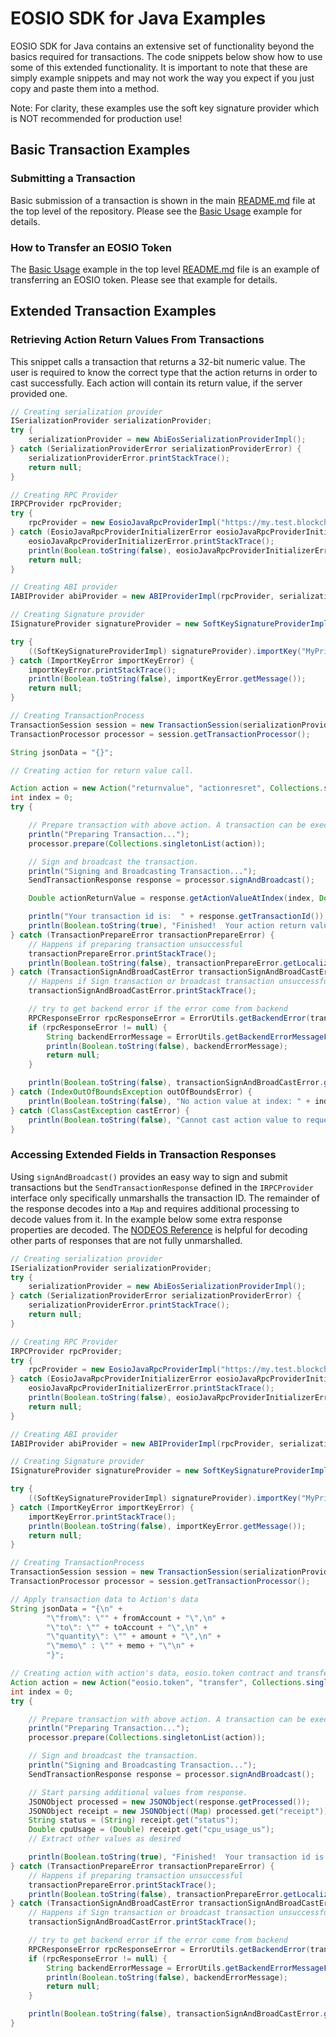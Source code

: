 # EOSIO SDK for Java Examples

EOSIO SDK for Java contains an extensive set of functionality beyond the basics required for transactions.  The code snippets below show how to use some of this extended functionality.  It is important to note that these are simply example snippets and may not work the way you expect if you just copy and paste them into a method.  

Note: For clarity, these examples use the soft key signature provider which is NOT recommended for production use!

## Basic Transaction Examples

### Submitting a Transaction

Basic submission of a transaction is shown in the main [README.md](README.md) file at the top level of the repository.  Please see the [Basic Usage](README.md/#basic-usage) example for details.

### How to Transfer an EOSIO Token

The [Basic Usage](README.md/#basic-usage) example in the top level [README.md](README.md) file is an example of transferring an EOSIO token.  Please see that example for details.

## Extended Transaction Examples

### Retrieving Action Return Values From Transactions

This snippet calls a transaction that returns a 32-bit numeric value.  The user is required to know the correct type that the action returns in order to cast successfully.  Each action will contain its return value, if the server provided one.

```java
// Creating serialization provider
ISerializationProvider serializationProvider;
try {
    serializationProvider = new AbiEosSerializationProviderImpl();
} catch (SerializationProviderError serializationProviderError) {
    serializationProviderError.printStackTrace();
    return null;
}

// Creating RPC Provider
IRPCProvider rpcProvider;
try {
    rpcProvider = new EosioJavaRpcProviderImpl("https://my.test.blockchain", ENABLE_NETWORK_LOG);
} catch (EosioJavaRpcProviderInitializerError eosioJavaRpcProviderInitializerError) {
    eosioJavaRpcProviderInitializerError.printStackTrace();
    println(Boolean.toString(false), eosioJavaRpcProviderInitializerError.getMessage());
    return null;
}

// Creating ABI provider
IABIProvider abiProvider = new ABIProviderImpl(rpcProvider, serializationProvider);

// Creating Signature provider
ISignatureProvider signatureProvider = new SoftKeySignatureProviderImpl();

try {
    ((SoftKeySignatureProviderImpl) signatureProvider).importKey("MyPrivateKey");
} catch (ImportKeyError importKeyError) {
    importKeyError.printStackTrace();
    println(Boolean.toString(false), importKeyError.getMessage());
    return null;
}

// Creating TransactionProcess
TransactionSession session = new TransactionSession(serializationProvider, rpcProvider, abiProvider, signatureProvider);
TransactionProcessor processor = session.getTransactionProcessor();

String jsonData = "{}";

// Creating action for return value call.

Action action = new Action("returnvalue", "actionresret", Collections.singletonList(new Authorization(fromAccount, "active")), jsonData);
int index = 0;
try {

    // Prepare transaction with above action. A transaction can be executed with multiple action.
    println("Preparing Transaction...");
    processor.prepare(Collections.singletonList(action));

    // Sign and broadcast the transaction.
    println("Signing and Broadcasting Transaction...");
    SendTransactionResponse response = processor.signAndBroadcast();

    Double actionReturnValue = response.getActionValueAtIndex(index, Double.class);

    println("Your transaction id is:  " + response.getTransactionId());
    println(Boolean.toString(true), "Finished!  Your action return value is:  " + actionReturnValue.toString());
} catch (TransactionPrepareError transactionPrepareError) {
    // Happens if preparing transaction unsuccessful
    transactionPrepareError.printStackTrace();
    println(Boolean.toString(false), transactionPrepareError.getLocalizedMessage());
} catch (TransactionSignAndBroadCastError transactionSignAndBroadCastError) {
    // Happens if Sign transaction or broadcast transaction unsuccessful.
    transactionSignAndBroadCastError.printStackTrace();

    // try to get backend error if the error come from backend
    RPCResponseError rpcResponseError = ErrorUtils.getBackendError(transactionSignAndBroadCastError);
    if (rpcResponseError != null) {
        String backendErrorMessage = ErrorUtils.getBackendErrorMessageFromResponse(rpcResponseError);
        println(Boolean.toString(false), backendErrorMessage);
        return null;
    }

    println(Boolean.toString(false), transactionSignAndBroadCastError.getMessage());
} catch (IndexOutOfBoundsException outOfBoundsError) {
    println(Boolean.toString(false), "No action value at index: " + index);
} catch (ClassCastException castError) {
    println(Boolean.toString(false), "Cannot cast action value to requested class");
}
```

### Accessing Extended Fields in Transaction Responses

Using `signAndBroadcast()` provides an easy way to sign and submit transactions but the `SendTransactionResponse` defined in the `IRPCProvider` interface only specifically unmarshalls the transaction ID.  The remainder of the response decodes into a `Map` and requires additional processing to decode values from it.  In the example below some extra response properties are decoded. The [NODEOS Reference](https://developers.eos.io/eosio-nodeos/reference) is helpful for decoding other parts of responses that are not fully unmarshalled.  

```java
// Creating serialization provider
ISerializationProvider serializationProvider;
try {
    serializationProvider = new AbiEosSerializationProviderImpl();
} catch (SerializationProviderError serializationProviderError) {
    serializationProviderError.printStackTrace();
    return null;
}

// Creating RPC Provider
IRPCProvider rpcProvider;
try {
    rpcProvider = new EosioJavaRpcProviderImpl("https://my.test.blockchain", ENABLE_NETWORK_LOG);
} catch (EosioJavaRpcProviderInitializerError eosioJavaRpcProviderInitializerError) {
    eosioJavaRpcProviderInitializerError.printStackTrace();
    println(Boolean.toString(false), eosioJavaRpcProviderInitializerError.getMessage());
    return null;
}

// Creating ABI provider
IABIProvider abiProvider = new ABIProviderImpl(rpcProvider, serializationProvider);

// Creating Signature provider
ISignatureProvider signatureProvider = new SoftKeySignatureProviderImpl();

try {
    ((SoftKeySignatureProviderImpl) signatureProvider).importKey("MyPrivateKey");
} catch (ImportKeyError importKeyError) {
    importKeyError.printStackTrace();
    println(Boolean.toString(false), importKeyError.getMessage());
    return null;
}

// Creating TransactionProcess
TransactionSession session = new TransactionSession(serializationProvider, rpcProvider, abiProvider, signatureProvider);
TransactionProcessor processor = session.getTransactionProcessor();

// Apply transaction data to Action's data
String jsonData = "{\n" +
        "\"from\": \"" + fromAccount + "\",\n" +
        "\"to\": \"" + toAccount + "\",\n" +
        "\"quantity\": \"" + amount + "\",\n" +
        "\"memo\" : \"" + memo + "\"\n" +
        "}";

// Creating action with action's data, eosio.token contract and transfer action.
Action action = new Action("eosio.token", "transfer", Collections.singletonList(new Authorization(fromAccount, "active")), jsonData);
int index = 0;
try {

    // Prepare transaction with above action. A transaction can be executed with multiple action.
    println("Preparing Transaction...");
    processor.prepare(Collections.singletonList(action));

    // Sign and broadcast the transaction.
    println("Signing and Broadcasting Transaction...");
    SendTransactionResponse response = processor.signAndBroadcast();

    // Start parsing additional values from response.
    JSONObject processed = new JSONObject(response.getProcessed());
    JSONObject receipt = new JSONObject((Map) processed.get("receipt"));
    String status = (String) receipt.get("status");
    Double cpuUsage = (Double) receipt.get("cpu_usage_us");
    // Extract other values as desired

    println(Boolean.toString(true), "Finished!  Your transaction id is:  " + response.getTransactionId());
} catch (TransactionPrepareError transactionPrepareError) {
    // Happens if preparing transaction unsuccessful
    transactionPrepareError.printStackTrace();
    println(Boolean.toString(false), transactionPrepareError.getLocalizedMessage());
} catch (TransactionSignAndBroadCastError transactionSignAndBroadCastError) {
    // Happens if Sign transaction or broadcast transaction unsuccessful.
    transactionSignAndBroadCastError.printStackTrace();

    // try to get backend error if the error come from backend
    RPCResponseError rpcResponseError = ErrorUtils.getBackendError(transactionSignAndBroadCastError);
    if (rpcResponseError != null) {
        String backendErrorMessage = ErrorUtils.getBackendErrorMessageFromResponse(rpcResponseError);
        println(Boolean.toString(false), backendErrorMessage);
        return null;
    }

    println(Boolean.toString(false), transactionSignAndBroadCastError.getMessage());
}
```